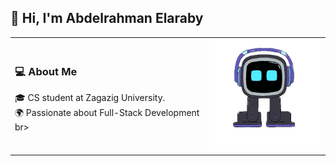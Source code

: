 ## 👋 Hi, I'm Abdelrahman Elaraby

<div align="center">
  <table>
    <tr>
      <td>
        <h3>💻 About Me</h3>
        <p>
          🎓 CS student at Zagazig University.<br>
          🌍 Passionate about Full-Stack Development br>
        </p>
      </td>
      <td>
        <img src="https://raw.githubusercontent.com/aelaraby6/aelaraby6/main/Robot.gif" width="200px">
      </td>
    </tr>
  </table>
</div>

